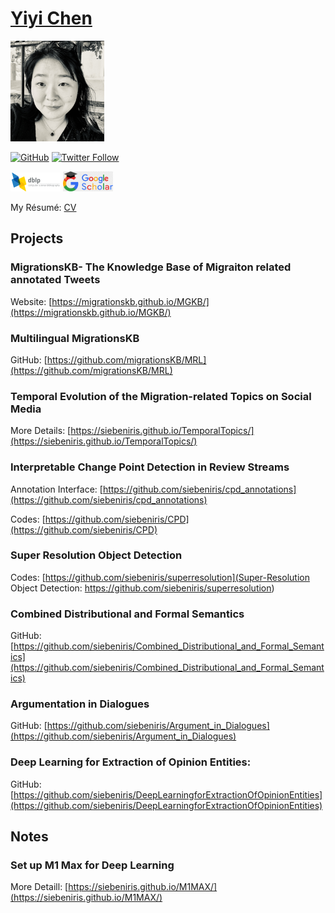 
# [Yiyi Chen](https://yiyichen.netlify.app/) 

<img src="personal/images/IMG_7721.jpg" width="150" style="align-content: center"/>

[![GitHub](https://img.shields.io/github/followers/siebeniris?style=social)](https://github.com/siebeniris)
[![Twitter Follow](https://img.shields.io/twitter/follow/YiyiChen?style=social)](https://twitter.com/YiyiChen)

<a href="https://dblp.org/pid/71/1-2.html"><img src="personal/images/icons/DBLP_Logo_320x120.png" WIDTH="80"/></a>
<a href="https://scholar.google.com/citations?user=nCLP2jcAAAAJ"><img src="personal/images/icons/google_scholar.png" WIDTH="80"/></a>

My Résumé: <a href="CV.pdf"> CV </a>


## Projects

### MigrationsKB- The Knowledge Base of Migraiton related annotated Tweets

Website: [https://migrationskb.github.io/MGKB/](https://migrationskb.github.io/MGKB/)

### Multilingual MigrationsKB
GitHub: [https://github.com/migrationsKB/MRL](https://github.com/migrationsKB/MRL) 


### Temporal Evolution of the Migration-related Topics on Social Media
 
More Details: [https://siebeniris.github.io/TemporalTopics/](https://siebeniris.github.io/TemporalTopics/)


### Interpretable Change Point Detection in Review Streams

Annotation Interface: [https://github.com/siebeniris/cpd_annotations](https://github.com/siebeniris/cpd_annotations)

Codes: [https://github.com/siebeniris/CPD](https://github.com/siebeniris/CPD)


### Super Resolution Object Detection
Codes: [https://github.com/siebeniris/superresolution](Super-Resolution Object Detection: https://github.com/siebeniris/superresolution)


### Combined Distributional and Formal Semantics
GitHub: [https://github.com/siebeniris/Combined_Distributional_and_Formal_Semantics](https://github.com/siebeniris/Combined_Distributional_and_Formal_Semantics)

### Argumentation in Dialogues
GitHub: [https://github.com/siebeniris/Argument_in_Dialogues](https://github.com/siebeniris/Argument_in_Dialogues)

### Deep Learning for Extraction of Opinion Entities:
GitHub: [https://github.com/siebeniris/DeepLearningforExtractionOfOpinionEntities](https://github.com/siebeniris/DeepLearningforExtractionOfOpinionEntities)

## Notes 

### Set up M1 Max for Deep Learning

More Detaill: [https://siebeniris.github.io/M1MAX/](https://siebeniris.github.io/M1MAX/)

